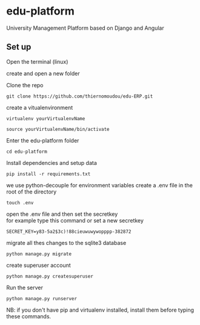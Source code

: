 # edu-platform
University Management Platform based on Django and Angular



## Set up

Open the terminal (linux)

create and open a new folder

Clone the repo

```
git clone https://github.com/thiernomoudou/edu-ERP.git

```

create a vitualenvironment

```
virtualenv yourVirtualenvName
```

```
source yourVirtualenvName/bin/activate
```

Enter the edu-platform folder

```
cd edu-platform
```

Install dependencies and setup data

```
pip install -r requirements.txt
```

we use python-decouple for environment variables
create a .env file in the root of the directory

```
touch .env
```


open the .env file and then set the secretkey  
for example type this command or set a new secretkey

```
SECRET_KEY=y83-5a2$3c)!88cieuwuwywopppp-382872
```

migrate all thes changes to the sqlite3 database
```
python manage.py migrate
```

create superuser account 

```
python manage.py createsuperuser
```

Run the server

```
python manage.py runserver
```

NB: if you don't have pip and virtualenv installed, 
    install them before typing these commands.
